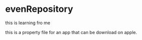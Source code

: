 # evenRepository
this is learning fro me 

this is  a property file for an app that can be download on apple.
